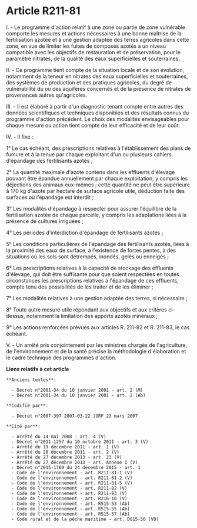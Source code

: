# Article R211-81

I. - Le programme d'action relatif à une zone ou partie de zone vulnérable comporte les mesures et actions nécessaires à une
bonne maîtrise de la fertilisation azotée et à une gestion adaptée des terres agricoles dans cette zone, en vue de limiter
les fuites de composés azotés à un niveau compatible avec les objectifs de restauration et de préservation, pour le paramètre
nitrates, de la qualité des eaux superficielles et souterraines.

II. - Ce programme tient compte de la situation locale et de son évolution, notamment de la teneur en nitrates des eaux
superficielles et souterraines, des systèmes de production et des pratiques agricoles, du degré de vulnérabilité du ou des
aquifères concernés et de la présence de nitrates de provenances autres qu'agricoles.

III. - Il est élaboré à partir d'un diagnostic tenant compte entre autres des données scientifiques et techniques disponibles
et des résultats connus du programme d'action précédent. Le choix des modalités envisageables pour chaque mesure ou action
tient compte de leur efficacité et de leur coût.

IV. - Il fixe :

1° Le cas échéant, des prescriptions relatives à l'établissement des plans de fumure et à la tenue par chaque exploitant d'un
ou plusieurs cahiers d'épandage des fertilisants azotés ;

2° La quantité maximale d'azote contenu dans les effluents d'élevage pouvant être épandue annuellement par chaque
exploitation, y compris les déjections des animaux eux-mêmes ; cette quantité ne peut être supérieure à 170 kg d'azote par
hectare de surface agricole utile, déduction faite des surfaces où l'épandage est interdit ;

3° Les modalités d'épandage à respecter pour assurer l'équilibre de la fertilisation azotée de chaque parcelle, y compris les
adaptations liées à la présence de cultures irriguées ;

4° Les périodes d'interdiction d'épandage de fertilisants azotés ;

5° Les conditions particulières de l'épandage des fertilisants azotés, liées à la proximité des eaux de surface, à
l'existence de fortes pentes, à des situations où les sols sont détrempés, inondés, gelés ou enneigés ;

6° Les prescriptions relatives à la capacité de stockage des effluents d'élevage, qui doit être suffisante pour que soient
respectées en toutes circonstances les prescriptions relatives à l'épandage de ces effluents, compte tenu des possibilités de
les traiter et de les éliminer ;

7° Les modalités relatives à une gestion adaptée des terres, si nécessaire ;

8° Toute autre mesure utile répondant aux objectifs et aux critères ci-dessus, notamment la limitation des apports azotés
minéraux ;

9° Les actions renforcées prévues aux articles R. 211-82 et R. 211-83, le cas échéant.

V. - Un arrêté pris conjointement par les ministres chargés de l'agriculture, de l'environnement et de la santé précise la
méthodologie d'élaboration et le cadre technique des programmes d'action.

**Liens relatifs à cet article**

	**Anciens textes**:

	  - Décret n°2001-34 du 10 janvier 2001 - art. 2 (M)
	  - Décret n°2001-34 du 10 janvier 2001 - art. 2 (Ab)

	**Codifié par**:

	  - Décret n°2007-397 2007-03-22 JORF 23 mars 2007

	**Cité par**:

	  - Arrêté du 14 mai 2008 - art. 4 (V)
	  - Décret n°2011-1257 du 10 octobre 2011 - art. 3 (V)
	  - Arrêté du 19 décembre 2011 - art. 1 (V)
	  - Arrêté du 20 décembre 2011 - art. 2 (V)
	  - Arrêté du 27 décembre 2013 - art. 23 (V)
	  - Arrêté du 27 décembre 2013 - art. Annexe I (V)
	  - Décret n°2015-1769 du 24 décembre 2015 - art. 1
	  - Code de l'environnement - art. R211-81-1 (V)
	  - Code de l'environnement - art. R211-81-2 (V)
	  - Code de l'environnement - art. R211-81-5 (V)
	  - Code de l'environnement - art. R211-82 (V)
	  - Code de l'environnement - art. R211-83 (V)
	  - Code de l'environnement - art. R216-10 (V)
	  - Code de l'environnement - art. R515-53 (Ab)
	  - Code de l'environnement - art. R515-55 (Ab)
	  - Code de l'environnement - art. R515-57 (Ab)
	  - Code rural et de la pêche maritime - art. D615-50 (VD)

